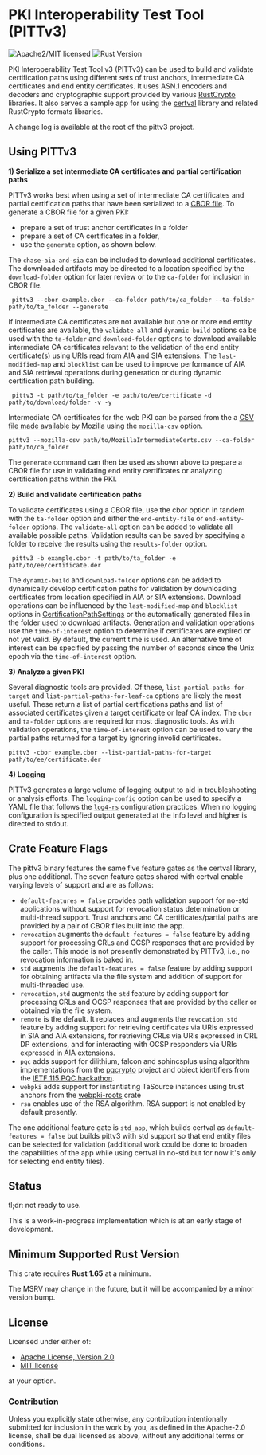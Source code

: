 # PKI Interoperability Test Tool (PITTv3)

![Apache2/MIT licensed][license-image]
![Rust Version][rustc-image]

PKI Interoperability Test Tool v3 (PITTv3) can be used to build and validate certification paths using different sets 
of trust anchors, intermediate CA certificates and end entity certificates. It uses ASN.1 encoders and decoders and 
cryptographic support provided by various [RustCrypto] libraries. It also serves a sample app for using the 
[certval](../certval/index.html) library and related RustCrypto formats libraries.

A change log is available at the root of the pittv3 project.

## Using PITTv3

**1) Serialize a set intermediate CA certificates and partial certification paths**

PITTv3 works best when using a set of intermediate CA certificates and partial certification
paths that have been serialized to a [CBOR file](../certval/source/cert_source/struct.BuffersAndPaths.html).
To generate a CBOR file for a given PKI:
- prepare a set of trust anchor certificates in a folder
- prepare a set of CA certificates in a folder,
- use the `generate` option, as shown below.

The `chase-aia-and-sia` can be included to download additional certificates. The downloaded
artifacts may be directed to a location specified by the `download-folder` option for later
review or to the `ca-folder` for inclusion in CBOR file.
```
 pittv3 --cbor example.cbor --ca-folder path/to/ca_folder --ta-folder path/to/ta_folder --generate
```
If intermediate CA certificates are not available but one or more end entity certificates are
available, the `validate-all` and `dynamic-build` options ca be used with the `ta-folder` and
`download-folder` options to download available intermediate CA certificates relevant to the
validation of the end entity certificate(s) using URIs read from AIA and SIA extensions. The
`last-modified-map` and `blocklist` can be used to improve performance of AIA and SIA retrieval
operations during generation or during dynamic certification path building.
```
 pittv3 -t path/to/ta_folder -e path/to/ee/certificate -d path/to/download/folder -v -y
```
Intermediate CA certificates for the web PKI can be parsed from the a [CSV file made available by
Mozilla](https://ccadb-public.secure.force.com/mozilla/MozillaIntermediateCertsCSVReport) using
the `mozilla-csv` option.
 ```
 pittv3 --mozilla-csv path/to/MozillaIntermediateCerts.csv --ca-folder path/to/ca_folder
 ```

The `generate` command can then be used as shown above to prepare a CBOR file for use in
validating end entity certificates or analyzing certification paths within the PKI.

**2) Build and validate certification paths**

To validate certificates using a CBOR file, use the cbor option in tandem with the `ta-folder` option
and either the `end-entity-file` or `end-entity-folder` options. The `validate-all` option can be added
to validate all available possible paths. Validation results can be saved by specifying a folder
to receive the results using the `results-folder` option.
```
 pittv3 -b example.cbor -t path/to/ta_folder -e path/to/ee/certificate.der
```
The `dynamic-build` and `download-folder` options can be added to dynamically develop certification paths for validation by
downloading certificates from location specified in AIA or SIA extensions. Download operations
can be influenced by the `last-modified-map` and `blocklist` options in [CertificationPathSettings](../certval/validator/path_settings/index.html)
or the automatically generated files in the folder used to download artifacts. Generation and validation
operations use the `time-of-interest` option to determine if certificates are expired or not yet
valid. By default, the current time is used. An alternative time of interest can be specified
by passing the number of seconds since the Unix epoch via the `time-of-interest` option.

**3) Analyze a given PKI**

Several diagnostic tools are provided. Of these, `list-partial-paths-for-target` and
`list-partial-paths-for-leaf-ca` options are likely the most useful. These return a list of
partial certifications paths and list of associated certificates given a target certificate or
leaf CA index. The `cbor` and `ta-folder` options are required for most diagnostic tools. As
with validation operations, the `time-of-interest` option can be used to vary the partial paths
returned for a target by ignoring involid certificates.

 ```
 pittv3 -cbor example.cbor --list-partial-paths-for-target path/to/ee/certificate.der
 ```

**4) Logging**

PITTv3 generates a large volume of logging output to aid in troubleshooting or analysis efforts.
The `logging-config` option can be used to specify a YAML file that follows the [`log4-rs`](https://docs.rs/log4rs/latest/log4rs/)
configuration practices. When no logging configuration is specified output generated at the Info
level and higher is directed to stdout.

## Crate Feature Flags

The pittv3 binary features the same five feature gates as the certval library, plus one additional.
The seven feature gates shared with certval enable varying levels of support and are as follows:

- `default-features = false` provides path validation support for no-std applications without support for revocation status determination or multi-thread support.
  Trust anchors and CA certificates/partial paths are provided by a pair of CBOR files built into the app.
- `revocation` augments the `default-features = false` feature by adding support for processing CRLs and OCSP responses that are provided by the caller. This mode is not
  presently demonstrated by PITTv3, i.e., no revocation information is baked in.
- `std` augments the `default-features = false` feature by adding support for obtaining artifacts via the file system and addition of support for multi-threaded use.
- `revocation,std` augments the `std` feature by adding support for processing CRLs and OCSP responses that are provided by the caller or obtained via the file system.
- `remote` is the default. It replaces and augments the `revocation,std` feature by adding support for retrieving certificates via URIs expressed in SIA and AIA extensions, for retrieving CRLs via URIs
  expressed in CRL DP extensions, and for interacting with OCSP responders via URIs expressed in AIA extensions.
- `pqc` adds support for dilithium, falcon and sphincsplus using algorithm implementations from the [pqcrypto](https://github.com/rustpq/pqcrypto) project and object identifiers from the [IETF 115 PQC hackathon](https://github.com/IETF-Hackathon/pqc-certificates).
- `webpki` adds support for instantiating TaSource instances using trust anchors from the [webpki-roots](https://crates.io/crates/webpki-roots) crate
- `rsa` enables use of the RSA algorithm. RSA support is not enabled by default presently.

The one additional feature gate is `std_app`, which builds certval as `default-features = false` but
builds pittv3 with std support so that end entity files can be selected for validation (additional
work could be done to broaden the capabilities of the app while using certval in no-std but for now
it's only for selecting end entity files).

## Status

tl;dr: not ready to use.

This is a work-in-progress implementation which is at an early stage of
development.

## Minimum Supported Rust Version

This crate requires **Rust 1.65** at a minimum.

The MSRV may change in the future, but it will be accompanied by a minor
version bump.

## License

Licensed under either of:

- [Apache License, Version 2.0](http://www.apache.org/licenses/LICENSE-2.0)
- [MIT license](http://opensource.org/licenses/MIT)

at your option.

### Contribution

Unless you explicitly state otherwise, any contribution intentionally submitted
for inclusion in the work by you, as defined in the Apache-2.0 license, shall be
dual licensed as above, without any additional terms or conditions.

[//]: # (badges)

[license-image]: https://img.shields.io/badge/license-Apache2.0/MIT-blue.svg
[rustc-image]: https://img.shields.io/badge/rustc-1.56+-blue.svg

[//]: # (links)

[RustCrypto]: https://github.com/rustcrypto
[RFC 5280]: https://datatracker.ietf.org/doc/html/rfc5280
[RFC 5937]: https://datatracker.ietf.org/doc/html/rfc5937
